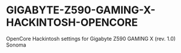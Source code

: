 # GIGABYTE-Z590-GAMING-X-HACKINTOSH-OPENCORE
OpenCore Hackintosh settings for Gigabyte Z590 GAMING X (rev. 1.0) Sonoma
